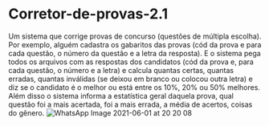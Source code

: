 # Corretor-de-provas-2.1

Um sistema que corrige provas de concurso (questões de múltipla escolha).
Por exemplo, alguém cadastra os gabaritos das provas (cód da prova e para cada questão, o número da questão e a letra da resposta).
E o sistema pega todos os arquivos com as respostas dos candidatos (cód da prova e, para cada questão, o número e a letra) e calcula quantas certas,
quantas erradas, quantas inválidas (se deixou em branco ou colocou outra letra) e diz se o candidato é o melhor ou está entre os 10%, 20% ou 50% melhores.
Além disso o sistema informa a estatística geral daquela prova, qual questão foi a mais acertada, foi a mais errada, a média de acertos, coisas do gênero.
![WhatsApp Image 2021-06-01 at 20 20 08](https://user-images.githubusercontent.com/70041126/121115617-ba31cd00-c7eb-11eb-83da-320934d22260.jpeg)

